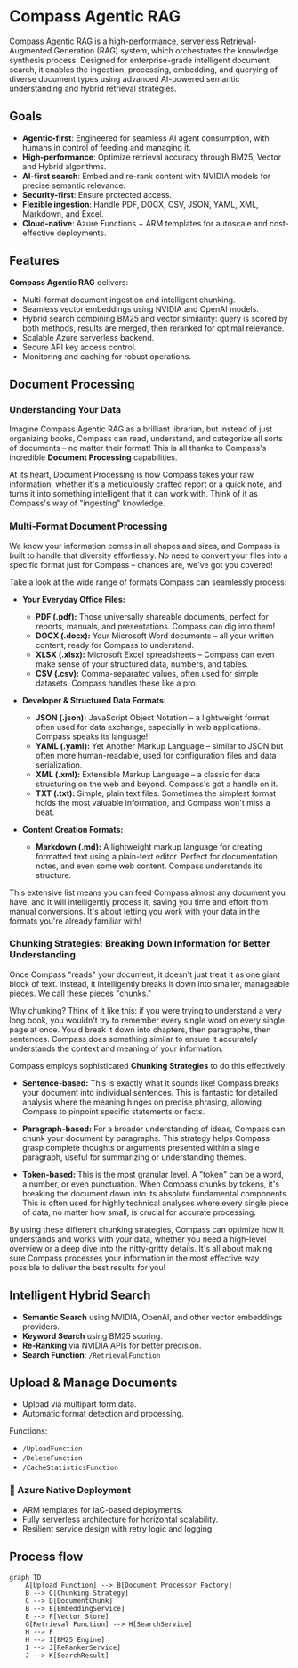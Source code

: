 # Compass Agentic RAG

Compass Agentic RAG is a high-performance, serverless Retrieval-Augmented Generation (RAG) system, which orchestrates the knowledge synthesis process. Designed for enterprise-grade intelligent document search, it enables the ingestion, processing, embedding, and querying of diverse document types using advanced AI-powered semantic understanding and hybrid retrieval strategies.

## Goals

- **Agentic-first**: Engineered for seamless AI agent consumption, with humans in control of feeding and managing it.
- **High-performance**: Optimize retrieval accuracy through BM25, Vector and Hybrid algorithms.
- **AI-first search**: Embed and re-rank content with NVIDIA models for precise semantic relevance.
- **Security-first**: Ensure protected access.
- **Flexible ingestion**: Handle PDF, DOCX, CSV, JSON, YAML, XML, Markdown, and Excel.
- **Cloud-native**: Azure Functions + ARM templates for autoscale and cost-effective deployments.

## Features

**Compass Agentic RAG** delivers:
- Multi-format document ingestion and intelligent chunking.
- Seamless vector embeddings using NVIDIA and OpenAI models.
- Hybrid search combining BM25 and vector similarity: query is scored by both methods, results are merged, then reranked for optimal relevance.
- Scalable Azure serverless backend.
- Secure API key access control.
- Monitoring and caching for robust operations.

## Document Processing

### Understanding Your Data

Imagine Compass Agentic RAG as a brilliant librarian, but instead of just organizing books, Compass can read, understand, and categorize all sorts of documents – no matter their format! This is all thanks to Compass's incredible **Document Processing** capabilities.

At its heart, Document Processing is how Compass takes your raw information, whether it's a meticulously crafted report or a quick note, and turns it into something intelligent that it can work with. Think of it as Compass's way of "ingesting" knowledge.

### Multi-Format Document Processing

We know your information comes in all shapes and sizes, and Compass is built to handle that diversity effortlessly. No need to convert your files into a specific format just for Compass – chances are, we've got you covered!

Take a look at the wide range of formats Compass can seamlessly process:

* **Your Everyday Office Files:**
    * **PDF (.pdf):** Those universally shareable documents, perfect for reports, manuals, and presentations. Compass can dig into them!
    * **DOCX (.docx):** Your Microsoft Word documents – all your written content, ready for Compass to understand.
    * **XLSX (.xlsx):** Microsoft Excel spreadsheets – Compass can even make sense of your structured data, numbers, and tables.
    * **CSV (.csv):** Comma-separated values, often used for simple datasets. Compass handles these like a pro.

* **Developer & Structured Data Formats:**
    * **JSON (.json):** JavaScript Object Notation – a lightweight format often used for data exchange, especially in web applications. Compass speaks its language!
    * **YAML (.yaml):** Yet Another Markup Language – similar to JSON but often more human-readable, used for configuration files and data serialization.
    * **XML (.xml):** Extensible Markup Language – a classic for data structuring on the web and beyond. Compass's got a handle on it.
    * **TXT (.txt):** Simple, plain text files. Sometimes the simplest format holds the most valuable information, and Compass won't miss a beat.

* **Content Creation Formats:**
    * **Markdown (.md):** A lightweight markup language for creating formatted text using a plain-text editor. Perfect for documentation, notes, and even some web content. Compass understands its structure.

This extensive list means you can feed Compass almost any document you have, and it will intelligently process it, saving you time and effort from manual conversions. It's about letting you work with your data in the formats you're already familiar with!

### Chunking Strategies: Breaking Down Information for Better Understanding

Once Compass "reads" your document, it doesn't just treat it as one giant block of text. Instead, it intelligently breaks it down into smaller, manageable pieces. We call these pieces "chunks."

Why chunking? Think of it like this: if you were trying to understand a very long book, you wouldn't try to remember every single word on every single page at once. You'd break it down into chapters, then paragraphs, then sentences. Compass does something similar to ensure it accurately understands the context and meaning of your information.

Compass employs sophisticated **Chunking Strategies** to do this effectively:

* **Sentence-based:** This is exactly what it sounds like! Compass breaks your document into individual sentences. This is fantastic for detailed analysis where the meaning hinges on precise phrasing, allowing Compass to pinpoint specific statements or facts.

* **Paragraph-based:** For a broader understanding of ideas, Compass can chunk your document by paragraphs. This strategy helps Compass grasp complete thoughts or arguments presented within a single paragraph, useful for summarizing or understanding themes.

* **Token-based:** This is the most granular level. A "token" can be a word, a number, or even punctuation. When Compass chunks by tokens, it's breaking the document down into its absolute fundamental components. This is often used for highly technical analyses where every single piece of data, no matter how small, is crucial for accurate processing.

By using these different chunking strategies, Compass can optimize how it understands and works with your data, whether you need a high-level overview or a deep dive into the nitty-gritty details. It's all about making sure Compass processes your information in the most effective way possible to deliver the best results for you!


## Intelligent Hybrid Search

- **Semantic Search** using NVIDIA, OpenAI, and other vector embeddings providers.
- **Keyword Search** using BM25 scoring.
- **Re-Ranking** via NVIDIA APIs for better precision.
- **Search Function**: `/RetrievalFunction`

## Upload & Manage Documents

- Upload via multipart form data.
- Automatic format detection and processing.

Functions:
- `/UploadFunction`
- `/DeleteFunction`
- `/CacheStatisticsFunction`

### 📡 Azure Native Deployment

- ARM templates for IaC-based deployments.
- Fully serverless architecture for horizontal scalability.
- Resilient service design with retry logic and logging.

## Process flow

```mermaid
graph TD
    A[Upload Function] --> B[Document Processor Factory]
    B --> C[Chunking Strategy]
    C --> D[DocumentChunk]
    B --> E[EmbeddingService]
    E --> F[Vector Store]
    G[Retrieval Function] --> H[SearchService]
    H --> F
    H --> I[BM25 Engine]
    I --> J[ReRankerService]
    J --> K[SearchResult]
```
